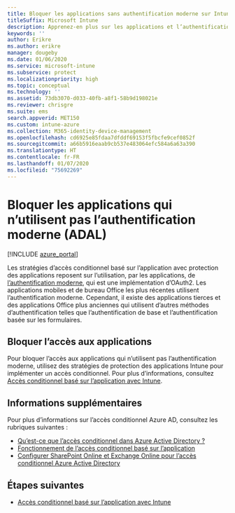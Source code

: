 ```yaml
---
title: Bloquer les applications sans authentification moderne sur Intune
titleSuffix: Microsoft Intune
description: Apprenez-en plus sur les applications et l’authentification moderne (ADAL) à l’aide de Microsoft Intune.
keywords: ''
author: Erikre
ms.author: erikre
manager: dougeby
ms.date: 01/06/2020
ms.service: microsoft-intune
ms.subservice: protect
ms.localizationpriority: high
ms.topic: conceptual
ms.technology: ''
ms.assetid: 73db3070-d033-40fb-a8f1-58b9d198021e
ms.reviewer: chrisgre
ms.suite: ems
search.appverid: MET150
ms.custom: intune-azure
ms.collection: M365-identity-device-management
ms.openlocfilehash: cd6925e85fdaa7dfddf69153f5fbcfe9cef0852f
ms.sourcegitcommit: a66b5916eaab9cb537e483064efc584a6a63a390
ms.translationtype: HT
ms.contentlocale: fr-FR
ms.lasthandoff: 01/07/2020
ms.locfileid: "75692269"
---
```

# <a name="block-apps-that-dont-use-modern-authentication-adal"></a>Bloquer les applications qui n’utilisent pas l’authentification moderne (ADAL)

[!INCLUDE [azure_portal](../includes/azure_portal.md)]

Les stratégies d’accès conditionnel basé sur l’application avec protection des applications reposent sur l’utilisation, par les applications, de [l’authentification moderne](https://support.office.com/article/Using-Office-365-modern-authentication-with-Office-clients-776c0036-66fd-41cb-8928-5495c0f9168a), qui est une implémentation d’OAuth2. Les applications mobiles et de bureau Office les plus récentes utilisent l’authentification moderne. Cependant, il existe des applications tierces et des applications Office plus anciennes qui utilisent d’autres méthodes d’authentification telles que l’authentification de base et l’authentification basée sur les formulaires.

## <a name="block-access-to-apps"></a>Bloquer l’accès aux applications

Pour bloquer l’accès aux applications qui n’utilisent pas l’authentification moderne, utilisez des stratégies de protection des applications Intune pour implémenter un accès conditionnel. Pour plus d’informations, consultez [Accès conditionnel basé sur l’application avec Intune](app-based-conditional-access-intune.md).

## <a name="additional-information"></a>Informations supplémentaires

Pour plus d’informations sur l’accès conditionnel Azure AD, consultez les rubriques suivantes :
- [Qu’est-ce que l’accès conditionnel dans Azure Active Directory ?](https://docs.microsoft.com/azure/active-directory/conditional-access/overview)
- [Fonctionnement de l’accès conditionnel basé sur l’application](app-based-conditional-access-intune.md#how-app-based-conditional-access-works)
- [Configurer SharePoint Online et Exchange Online pour l’accès conditionnel Azure Active Directory](https://docs.microsoft.com/azure/active-directory/conditional-access/conditional-access-for-exo-and-spo)

## <a name="next-steps"></a>Étapes suivantes

- [Accès conditionnel basé sur l’application avec Intune](app-based-conditional-access-intune.md)
